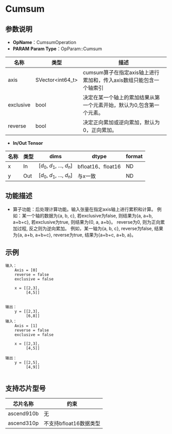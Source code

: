 # Cumsum

## 参数说明

- **OpName**：CumsumOperation
- **PARAM**
  **Param Type**：OpParam::Cumsum

| 名称      | 类型             | 描述                                                                 |
| --------- | ---------------- | -------------------------------------------------------------------- |
| axis      | SVector<int64_t> | cumsum算子在指定axis轴上进行累加和，传入axis数组只能包含一个轴索引   |
| exclusive | bool             | 决定在某一个轴上的累加结果从第一个元素开始，默认为0,包含第一个元素。 |
| reverse   | bool             | 决定正向累加或逆向累加，默认为0，正向累加。                          |

- **In/Out Tensor**

| 名称 | 类型 | dims                             | dtype             | format |
| ---- | ---- | -------------------------------- | ----------------- | ------ |
| x    | In   | [$d_0$, $d_1$, ..., $d_n$] | bfloat16、float16 | ND     |
| y    | Out  | [$d_0$, $d_1$, ..., $d_n$] | 与x一致           | ND     |

## 功能描述

- 算子功能：后处理计算功能。输入张量在指定axis轴上进行累积和计算。
  例如：某一个轴的数据为{a, b, c}, 若exclusive为false, 则结果为{a, a+b, a+b+c}, 若exclusive为true, 则结果为{0, a, a+b}。
  reverse为0, 则为正向累加过程, 反之则为逆向累加。
  例如，某一轴为{a, b, c}, reverse为false, 结果为{a, a+b, a+b+c}, reverse为true, 结果为{a+b+c, a+b, a}。

## 示例

```
输入：
    Axis = [0]
    reverse = false
    exclusive = false
  
	x = [[2,3],
         [4,5]]
 

输出：
    y = [[2,3],
         [6,8]] 
输入：
    Axis = [1]
    reverse = false
    exclusive = false
  
	x = [[2,3],
         [4,5]]
 
输出：
    y = [[2,5],
         [4,9]]   
 
```

## 支持芯片型号

| 芯片名称   | 约束                   |
| ---------- | ---------------------- |
| ascend910b | 无                     |
| ascend310p | 不支持bfloat16数据类型 |
